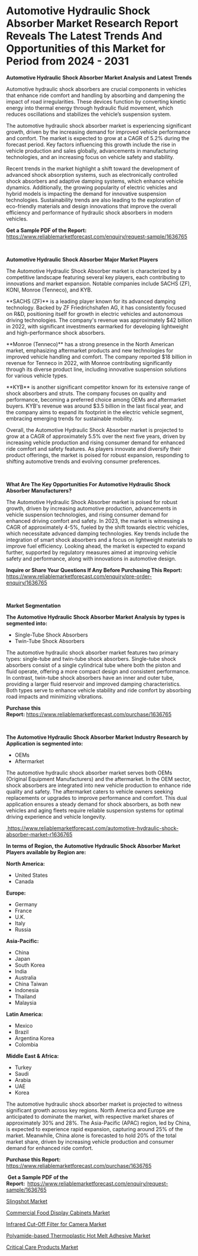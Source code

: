 <p><h1>Automotive Hydraulic Shock Absorber Market Research Report Reveals The Latest Trends And Opportunities of this Market for Period from 2024 - 2031</h1></p><p><strong>Automotive Hydraulic Shock Absorber Market Analysis and Latest Trends</strong></p>
<p><p>Automotive hydraulic shock absorbers are crucial components in vehicles that enhance ride comfort and handling by absorbing and dampening the impact of road irregularities. These devices function by converting kinetic energy into thermal energy through hydraulic fluid movement, which reduces oscillations and stabilizes the vehicle’s suspension system.</p><p>The automotive hydraulic shock absorber market is experiencing significant growth, driven by the increasing demand for improved vehicle performance and comfort. The market is expected to grow at a CAGR of 5.2% during the forecast period. Key factors influencing this growth include the rise in vehicle production and sales globally, advancements in manufacturing technologies, and an increasing focus on vehicle safety and stability.</p><p>Recent trends in the market highlight a shift toward the development of advanced shock absorption systems, such as electronically controlled shock absorbers and adaptive damping systems, which enhance vehicle dynamics. Additionally, the growing popularity of electric vehicles and hybrid models is impacting the demand for innovative suspension technologies. Sustainability trends are also leading to the exploration of eco-friendly materials and design innovations that improve the overall efficiency and performance of hydraulic shock absorbers in modern vehicles.</p></p>
<p><strong>Get a Sample PDF of the Report:&nbsp;</strong> <a href="https://www.reliablemarketforecast.com/enquiry/request-sample/1636765">https://www.reliablemarketforecast.com/enquiry/request-sample/1636765</a></p>
<p>&nbsp;</p>
<p><strong>Automotive Hydraulic Shock Absorber Major Market Players</strong></p>
<p><p>The Automotive Hydraulic Shock Absorber market is characterized by a competitive landscape featuring several key players, each contributing to innovations and market expansion. Notable companies include SACHS (ZF), KONI, Monroe (Tenneco), and KYB.</p><p>**SACHS (ZF)** is a leading player known for its advanced damping technology. Backed by ZF Friedrichshafen AG, it has consistently focused on R&D, positioning itself for growth in electric vehicles and autonomous driving technologies. The company's revenue was approximately $42 billion in 2022, with significant investments earmarked for developing lightweight and high-performance shock absorbers.</p><p>**Monroe (Tenneco)** has a strong presence in the North American market, emphasizing aftermarket products and new technologies for improved vehicle handling and comfort. The company reported $18 billion in revenue for Tenneco in 2022, with Monroe contributing significantly through its diverse product line, including innovative suspension solutions for various vehicle types.</p><p>**KYB** is another significant competitor known for its extensive range of shock absorbers and struts. The company focuses on quality and performance, becoming a preferred choice among OEMs and aftermarket buyers. KYB's revenue was around $3.5 billion in the last fiscal year, and the company aims to expand its footprint in the electric vehicle segment, embracing emerging trends for sustainable mobility.</p><p>Overall, the Automotive Hydraulic Shock Absorber market is projected to grow at a CAGR of approximately 5.5% over the next five years, driven by increasing vehicle production and rising consumer demand for enhanced ride comfort and safety features. As players innovate and diversify their product offerings, the market is poised for robust expansion, responding to shifting automotive trends and evolving consumer preferences.</p></p>
<p>&nbsp;</p>
<p><strong>What Are The Key Opportunities For Automotive Hydraulic Shock Absorber Manufacturers?</strong></p>
<p><p>The Automotive Hydraulic Shock Absorber market is poised for robust growth, driven by increasing automotive production, advancements in vehicle suspension technologies, and rising consumer demand for enhanced driving comfort and safety. In 2023, the market is witnessing a CAGR of approximately 4-5%, fueled by the shift towards electric vehicles, which necessitate advanced damping technologies. Key trends include the integration of smart shock absorbers and a focus on lightweight materials to improve fuel efficiency. Looking ahead, the market is expected to expand further, supported by regulatory measures aimed at improving vehicle safety and performance, along with innovations in automotive design.</p></p>
<p><strong>Inquire or Share Your Questions If Any Before Purchasing This Report:</strong> <a href="https://www.reliablemarketforecast.com/enquiry/pre-order-enquiry/1636765">https://www.reliablemarketforecast.com/enquiry/pre-order-enquiry/1636765</a></p>
<p>&nbsp;</p>
<p><strong>Market Segmentation</strong></p>
<p><strong>The Automotive Hydraulic Shock Absorber Market Analysis by types is segmented into:</strong></p>
<p><ul><li>Single-Tube Shock Absorbers</li><li>Twin-Tube Shock Absorbers</li></ul></p>
<p><p>The automotive hydraulic shock absorber market features two primary types: single-tube and twin-tube shock absorbers. Single-tube shock absorbers consist of a single cylindrical tube where both the piston and fluid operate, offering a more compact design and consistent performance. In contrast, twin-tube shock absorbers have an inner and outer tube, providing a larger fluid reservoir and improved damping characteristics. Both types serve to enhance vehicle stability and ride comfort by absorbing road impacts and minimizing vibrations.</p></p>
<p><strong>Purchase this Report:&nbsp;</strong><a href="https://www.reliablemarketforecast.com/purchase/1636765">https://www.reliablemarketforecast.com/purchase/1636765</a></p>
<p>&nbsp;</p>
<p><strong>The Automotive Hydraulic Shock Absorber Market Industry Research by Application is segmented into:</strong></p>
<p><ul><li>OEMs</li><li>Aftermarket</li></ul></p>
<p><p>The automotive hydraulic shock absorber market serves both OEMs (Original Equipment Manufacturers) and the aftermarket. In the OEM sector, shock absorbers are integrated into new vehicle production to enhance ride quality and safety. The aftermarket caters to vehicle owners seeking replacements or upgrades to improve performance and comfort. This dual application ensures a steady demand for shock absorbers, as both new vehicles and aging fleets require reliable suspension systems for optimal driving experience and vehicle longevity.</p></p>
<p><a href="https://www.reliablemarketforecast.com/automotive-hydraulic-shock-absorber-market-r1636765">&nbsp;https://www.reliablemarketforecast.com/automotive-hydraulic-shock-absorber-market-r1636765</a></p>
<p><strong>In terms of Region, the Automotive Hydraulic Shock Absorber Market Players available by Region are:</strong></p>
<p>
    <p> <strong> North America: </strong>
        <ul>
            <li>United States</li>
            <li>Canada</li>
        </ul>
        </p> 
    <p> <strong> Europe: </strong>
        <ul>
            <li>Germany</li>
            <li>France</li>
            <li>U.K.</li>
            <li>Italy</li>
            <li>Russia</li>
        </ul>
        </p> 
    <p> <strong> Asia-Pacific: </strong>
        <ul>
            <li>China</li>
            <li>Japan</li>
            <li>South Korea</li>
            <li>India</li>
            <li>Australia</li>
            <li>China Taiwan</li>
            <li>Indonesia</li>
            <li>Thailand</li>
            <li>Malaysia</li>
        </ul>
        </p> 
    <p> <strong> Latin America: </strong>
        <ul>
            <li>Mexico</li>
            <li>Brazil</li>
            <li>Argentina Korea</li>
            <li>Colombia</li>
        </ul>
        </p> 
    <p> <strong> Middle East & Africa: </strong>
        <ul>
            <li>Turkey</li>
            <li>Saudi</li>
            <li>Arabia</li>
            <li>UAE</li>
            <li>Korea</li>
        </ul>
    </p>
    </p>
<p><p>The automotive hydraulic shock absorber market is projected to witness significant growth across key regions. North America and Europe are anticipated to dominate the market, with respective market shares of approximately 30% and 28%. The Asia-Pacific (APAC) region, led by China, is expected to experience rapid expansion, capturing around 25% of the market. Meanwhile, China alone is forecasted to hold 20% of the total market share, driven by increasing vehicle production and consumer demand for enhanced ride comfort.</p></p>
<p><strong>Purchase this Report: </strong><a href="https://www.reliablemarketforecast.com/purchase/1636765">https://www.reliablemarketforecast.com/purchase/1636765</a></p>
<p>&nbsp;<strong>Get a Sample PDF of the Report:&nbsp;&nbsp;</strong><a href="https://www.reliablemarketforecast.com/enquiry/request-sample/1636765">https://www.reliablemarketforecast.com/enquiry/request-sample/1636765</a></p>
<p><strong></strong></p>
<p><p><a href="https://issuu.com/reportprime-2/docs/slingshot-market-size-2030.pptx_17c81fd89b3e10">Slingshot Market</a></p><p><a href="https://issuu.com/reportprime-2/docs/commercial-food-display-cabinets-ma_71afc0a1d9e652">Commercial Food Display Cabinets Market</a></p><p><a href="https://medium.com/@gabrielblanda5656/driving-factors-behind-the-infrared-cut-off-filter-for-camera-market-trends-applications-and-0928a747ad40">Infrared Cut-Off Filter for Camera Market</a></p><p><a href="https://medium.com/@gabrielblanda5656/analyzing-polyamide-based-thermoplastic-hot-melt-adhesive-market-dynamics-and-growth-drivers-and-f348ee7f2d5d?postPublishedType=repub">Polyamide-based Thermoplastic Hot Melt Adhesive Market</a></p><p><a href="https://www.linkedin.com/pulse/what-growth-opportunities-challenges-critical-care-products-ra5ve?trackingId=QqYnXdXpRrSRR1oqoPgumA%3D%3D">Critical Care Products Market</a></p></p>